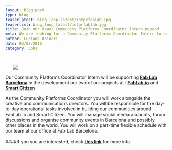 ```yaml
---
layout: blog_post
type: blog
teaserlatest: blog_loop_latest/intprfablab.jpg
teaserlist: blog_loop_latest/intprfablab.jpg
title: Join our team: Community Platforms Coordinator Intern needed
meta: We are looking for a Community Platforms Coordinator Intern to support the development our two compelling projects at Fab Lab Barcelona: FabLab.io and Smartitizen.
author: Luciana Asinari
date: 03/03/2016
category: Jobs

---
```


<ul><img src="http://www.fablabbcn.org/img/blog/blog_loop_latest/internship-program.jpg" align="middle"> </img></ul>

Our Community Platforms Coordinator Intern will be supporting **[Fab Lab Barcelona](http://fablabbcn.org/)** in the development our two of our projects at : **[FabLab.io](https://www.fablabs.io/)** and **[Smart Citizen](https://smartcitizen.me/)**

As the Community Platforms Coordinator you will work alongside the creative and communications directors. You will be responsible for the day-to-day operational tasks involved in building our communities around FabLab.io and Smart Citizen. You will manage social media accounts, forum discussions and organise community events in Barcelona and possibly other places in the world. You will work on a part-time flexible schedule with our team at our office at Fab Lab Barcelona. 
<br>
<br>
####If you you are interested, check **[this link](https://docs.google.com/document/d/1yRnIGIXvyMhIeKUIApGyWI116FJed0bGHrMi7cIzFqc/edit?usp=sharing)** for more info 
<br>
<br>
